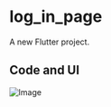 # log_in_page

A new Flutter project.

## Code and UI 

![Image](https://github.com/user-attachments/assets/1ad2c161-6211-4aed-908c-79f512626034)

